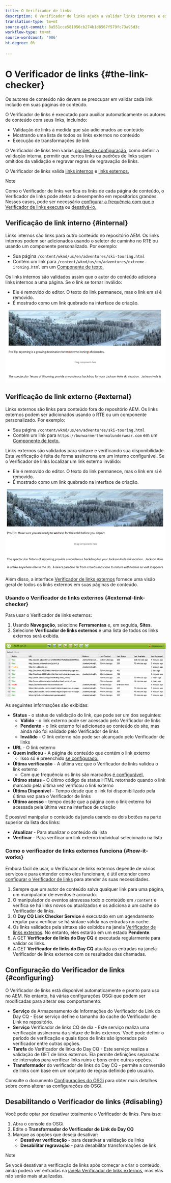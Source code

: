 ```yaml
---
title: O Verificador de links
description: O Verificador de links ajuda a validar links internos e externos e permite a regravação de links.
translation-type: tm+mt
source-git-commit: 8a551cce581056cb274b1d8567f579fc73a95d3c
workflow-type: tm+mt
source-wordcount: '986'
ht-degree: 0%

---
```



# O Verificador de links {#the-link-checker}

Os autores de conteúdo não devem se preocupar em validar cada link incluído em suas páginas de conteúdo.

O Verificador de links é executado para auxiliar automaticamente os autores de conteúdo com seus links, incluindo:

* Validação de links à medida que são adicionados ao conteúdo
* Mostrando uma lista de todos os links externos no conteúdo
* Execução de transformações de link

O Verificador de links tem várias [opções de configuração](#configuring), como definir a validação interna, permitir que certos links ou padrões de links sejam omitidos da validação e regravar regras de regravação de links.

O Verificador de links valida [links internos](#internal) e [links externos.](#external)

>[!NOTE]
>
>Como o Verificador de links verifica os links de cada página de conteúdo, o Verificador de links pode afetar o desempenho em repositórios grandes. Nesses casos, pode ser necessário [configurar a frequência com que o Verificador de links executa](#configuring) ou [desativá-lo.](#disabling)

## Verificação de link interno {#internal}

Links internos são links para outro conteúdo no repositório AEM. Os links internos podem ser adicionados usando o seletor de caminho no RTE ou usando um componente personalizado. Por exemplo:

* Sua página `/content/wknd/us/en/adventures/ski-touring.html`
* Contém um link para `/content/wknd/us/en/adventures/extreme-ironing.html` em um [Componente de texto.](https://experienceleague.adobe.com/docs/experience-manager-core-components/using/components/text.html)

Os links internos são validados assim que o autor do conteúdo adiciona links internos a uma página. Se o link se tornar inválido:

* Ele é removido do editor. O texto do link permanece, mas o link em si é removido.
* É mostrado como um link quebrado na interface de criação.

![Link interno quebrado ao criar uma página](assets/link-checker-invalid-link-internal.png)

## Verificação de link externo {#external}

Links externos são links para conteúdo fora do repositório AEM. Os links externos podem ser adicionados usando o RTE ou um componente personalizado. Por exemplo:

* Sua página `/content/wknd/us/en/adventures/ski-touring.html`
* Contém um link para `https://bunwarmerthermalunderwear.com` em um [Componente de texto.](https://experienceleague.adobe.com/docs/experience-manager-core-components/using/components/text.html)

Links externos são validados para sintaxe e verificando sua disponibilidade. Esta verificação é feita de forma assíncrona em um interno configurável. Se o Verificador de links localizar um link externo inválido:

* Ele é removido do editor. O texto do link permanece, mas o link em si é removido.
* É mostrado como um link quebrado na interface de criação.

![Link interno quebrado ao criar uma página](assets/link-checker-invalid-link-external.png)

Além disso, a interface [Verificador de links externos](#external-link-checker) fornece uma visão geral de todos os links externos em suas páginas de conteúdo.

### Usando o Verificador de links externos {#external-link-checker}

Para usar o Verificador de links externos:

1. Usando **Navegação**, selecione **Ferramentas** e, em seguida, **Sites**.
1. Selecione **Verificador de links externos** e uma lista de todos os links externos será exibida.

![A janela Verificador de links externos](assets/external-link-checker.png)

As seguintes informações são exibidas:

* **Status**  - o status de validação do link, que pode ser um dos seguintes:
   * **Válido**  - o link externo pode ser acessado pelo Verificador de links
   * **Pendente**  - o link externo foi adicionado ao conteúdo do site, mas ainda não foi validado pelo Verificador de links
   * **Inválido**  - O link externo não pode ser alcançado pelo Verificador de links
* **URL**  - O link externo
* **Quem indicou**  - A página de conteúdo que contém o link externo
   * Isso só é preenchido [se configurado.](#configuring)
* **Última verificação**  - A última vez que o Verificador de links validou o link externo
   * Com que frequência os links são marcados [é configurável.](#configuring)
* **Último status**  - O último código de status HTML retornado quando o link marcado pela última vez verificou o link externo
* **Última Disponível**  - Tempo desde que o link foi disponibilizado pela última vez para o Verificador de links
* **Último acesso**  - tempo desde que a página com o link externo foi acessada pela última vez na interface de criação

É possível manipular o conteúdo da janela usando os dois botões na parte superior da lista dos links:

* **Atualizar**  - Para atualizar o conteúdo da lista
* **Verificar**  - Para verificar um link externo individual selecionado na lista

### Como o verificador de links externos funciona {#how-it-works}

Embora fácil de usar, o Verificador de links externos depende de vários serviços e para entender como eles funcionam, é útil entender como [configurar o Verificador de links](#configuring) para atender às suas necessidades.

1. Sempre que um autor de conteúdo salva qualquer link para uma página, um manipulador de eventos é acionado.
1. O manipulador de eventos atravessa todo o conteúdo em `/content` e verifica se há links novos ou atualizados e os adiciona a um cache do Verificador de links.
1. O **Day CQ Link Checker Service** é executado em um agendamento regular para verificar se há sintaxe válida nas entradas no cache.
1. Os links validados pela sintaxe são exibidos na janela [Verificador de links externos](#external-link-checker). No entanto, eles estarão em um estado **Pendente**.
1. A GET **Verificador de links do Day CQ** é executada regularmente para validar os links.
1. A GET **Verificador de links do Day CQ** atualiza as entradas na janela Verificador de links externos com os resultados das chamadas.

## Configuração do Verificador de links {#configuring}

O Verificador de links está disponível automaticamente e pronto para uso no AEM. No entanto, há várias configurações OSGi que podem ser modificadas para alterar seu comportamento:

* **Serviço**  de Armazenamento de Informações do Verificador de Link do Day CQ - Esse serviço define o tamanho do cache do Verificador de Link no repositório.
* **Serviço**  Verificador de links CQ de dia - Este serviço realiza uma verificação assíncrona da sintaxe de links externos. Você pode definir o período de verificação e quais tipos de links são ignorados pelo verificador entre outras opções.
* **Tarefa**  do Verificador de links do Day CQ - Este serviço realiza a validação de GET de links externos. Ela permite definições separadas de intervalos para verificar links ruins e bons entre outras opções.
* **Transformador**  do verificador de links do Day CQ - permite a conversão de links com base em um conjunto de regras definido pelo usuário.

Consulte o documento [Configurações do OSGi](/help/sites-deploying/osgi-configuration-settings.md) para obter mais detalhes sobre como alterar as configurações do OSGi.

## Desabilitando o Verificador de links {#disabling}

Você pode optar por desativar totalmente o Verificador de links. Para isso:

1. Abra o console do OSGi.
1. Edite o **Transformador do Verificador de Link do Day CQ**
1. Marque as opções que deseja desativar:
   * **Desativar verificação**  - para desativar a validação de links
   * **Desabilitar regravação**  - para desabilitar transformações de link

>[!NOTE]
>
>Se você desativar a verificação de links após começar a criar o conteúdo, ainda poderá ver entradas na [janela Verificador de links externos](#external-link-checker), mas elas não serão mais atualizadas.
